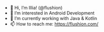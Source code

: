 - 👋 Hi, I’m Illia! (@flushion)
- 👀 I’m interested in Android Development
- 🌱 I’m currently working with Java & Kotlin
- 📫 How to reach me: https://flushion.com/

